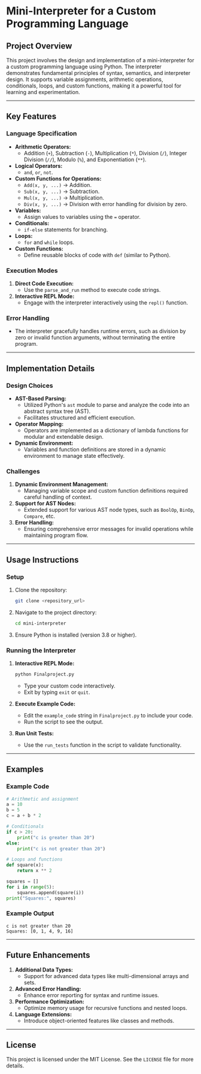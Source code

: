 # Mini-Interpreter for a Custom Programming Language

## Project Overview
This project involves the design and implementation of a mini-interpreter for a custom programming language using Python. The interpreter demonstrates fundamental principles of syntax, semantics, and interpreter design. It supports variable assignments, arithmetic operations, conditionals, loops, and custom functions, making it a powerful tool for learning and experimentation.

---

## Key Features

### Language Specification
- **Arithmetic Operators:**
  - Addition (`+`), Subtraction (`-`), Multiplication (`*`), Division (`/`), Integer Division (`//`), Modulo (`%`), and Exponentiation (`**`).
- **Logical Operators:**
  - `and`, `or`, `not`.
- **Custom Functions for Operations:**
  - `Add(x, y, ...)` → Addition.
  - `Sub(x, y, ...)` → Subtraction.
  - `Mul(x, y, ...)` → Multiplication.
  - `Div(x, y, ...)` → Division with error handling for division by zero.
- **Variables:**
  - Assign values to variables using the `=` operator.
- **Conditionals:**
  - `if-else` statements for branching.
- **Loops:**
  - `for` and `while` loops.
- **Custom Functions:**
  - Define reusable blocks of code with `def` (similar to Python).

### Execution Modes
1. **Direct Code Execution:**
   - Use the `parse_and_run` method to execute code strings.
2. **Interactive REPL Mode:**
   - Engage with the interpreter interactively using the `repl()` function.

### Error Handling
- The interpreter gracefully handles runtime errors, such as division by zero or invalid function arguments, without terminating the entire program.

---

## Implementation Details

### Design Choices
- **AST-Based Parsing:**
  - Utilized Python's `ast` module to parse and analyze the code into an abstract syntax tree (AST).
  - Facilitates structured and efficient execution.
- **Operator Mapping:**
  - Operators are implemented as a dictionary of lambda functions for modular and extendable design.
- **Dynamic Environment:**
  - Variables and function definitions are stored in a dynamic environment to manage state effectively.

### Challenges
1. **Dynamic Environment Management:**
   - Managing variable scope and custom function definitions required careful handling of context.
2. **Support for AST Nodes:**
   - Extended support for various AST node types, such as `BoolOp`, `BinOp`, `Compare`, etc.
3. **Error Handling:**
   - Ensuring comprehensive error messages for invalid operations while maintaining program flow.

---

## Usage Instructions

### Setup
1. Clone the repository:
   ```bash
   git clone <repository_url>
   ```
2. Navigate to the project directory:
   ```bash
   cd mini-interpreter
   ```
3. Ensure Python is installed (version 3.8 or higher).

### Running the Interpreter
1. **Interactive REPL Mode:**
   ```bash
   python Finalproject.py
   ```
   - Type your custom code interactively.
   - Exit by typing `exit` or `quit`.

2. **Execute Example Code:**
   - Edit the `example_code` string in `Finalproject.py` to include your code.
   - Run the script to see the output.

3. **Run Unit Tests:**
   - Use the `run_tests` function in the script to validate functionality.

---

## Examples
### Example Code
```python
# Arithmetic and assignment
a = 10
b = 5
c = a + b * 2

# Conditionals
if c > 20:
    print("c is greater than 20")
else:
    print("c is not greater than 20")

# Loops and functions
def square(x):
    return x ** 2

squares = []
for i in range(5):
    squares.append(square(i))
print("Squares:", squares)
```

### Example Output
```
c is not greater than 20
Squares: [0, 1, 4, 9, 16]
```

---

## Future Enhancements
1. **Additional Data Types:**
   - Support for advanced data types like multi-dimensional arrays and sets.
2. **Advanced Error Handling:**
   - Enhance error reporting for syntax and runtime issues.
3. **Performance Optimization:**
   - Optimize memory usage for recursive functions and nested loops.
4. **Language Extensions:**
   - Introduce object-oriented features like classes and methods.

---
## License
This project is licensed under the MIT License. See the `LICENSE` file for more details.
